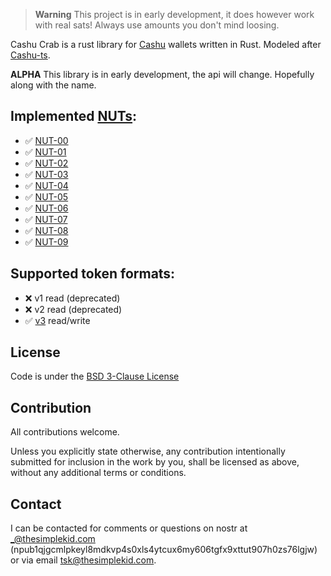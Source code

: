 > **Warning**
> This project is in early development, it does however work with real sats! Always use amounts you don't mind loosing.

Cashu Crab is a rust library for [Cashu](https://github.com/cashubtc) wallets written in Rust.
Modeled after [Cashu-ts](https://github.com/cashubtc/cashu-ts).

**ALPHA** This library is in early development, the api will change. Hopefully along with the name.

## Implemented [NUTs](https://github.com/cashubtc/nuts/):

- ✅ [NUT-00](https://github.com/cashubtc/nuts/blob/main/00.md)
- ✅ [NUT-01](https://github.com/cashubtc/nuts/blob/main/01.md)
- ✅ [NUT-02](https://github.com/cashubtc/nuts/blob/main/02.md)
- ✅ [NUT-03](https://github.com/cashubtc/nuts/blob/main/03.md)
- ✅ [NUT-04](https://github.com/cashubtc/nuts/blob/main/04.md)
- ✅ [NUT-05](https://github.com/cashubtc/nuts/blob/main/05.md)
- ✅ [NUT-06](https://github.com/cashubtc/nuts/blob/main/06.md)
- ✅ [NUT-07](https://github.com/cashubtc/nuts/blob/main/07.md)
- ✅ [NUT-08](https://github.com/cashubtc/nuts/blob/main/08.md)
- ✅ [NUT-09](https://github.com/cashubtc/nuts/blob/main/09.md)


## Supported token formats:

- ❌ v1 read (deprecated)
- ❌ v2 read (deprecated)
- ✅ [v3](https://github.com/cashubtc/nuts/blob/main/00.md#023---v3-tokens) read/write


## License

Code is under the [BSD 3-Clause License](LICENSE-BSD-3)

## Contribution

All contributions welcome.

Unless you explicitly state otherwise, any contribution intentionally submitted for inclusion in the work by you, shall be licensed as above, without any additional terms or conditions.

## Contact

I can be contacted for comments or questions on nostr at _@thesimplekid.com (npub1qjgcmlpkeyl8mdkvp4s0xls4ytcux6my606tgfx9xttut907h0zs76lgjw) or via email tsk@thesimplekid.com.
